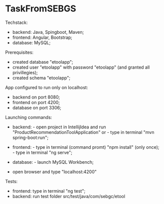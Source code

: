 # TaskFromSEBGS

 Techstack:
  - backend: Java, Spingboot, Maven;
  - frontend: Angular, Bootstrap;
  - database: MySQL;
  
  
Prerequisites:
 - created database "etoolapp";
 - created user "etoolapp" with password "etoolapp" (and granted all privillegies);
 - created schema "etoolapp";
 
 
App configured to run only on localhost:
  - backend on port 8080;
  - frontend on port 4200;
  - database on port 3306;
  
  
Launching commands:
  - backend: 
		- open project in IntellijIdea and run "ProductRecommendationToolApplication" or
		- type in terminal "mvn spring-boot:run";
		
  - frontend:
		- type in terminal (command promt) "npm install" (only once);
		- type in terminal "ng serve";
  - database:
		- launch MySQL Workbench;
  - open browser and type "localhost:4200"
		

Tests:
  - frontend: type in terminal "ng test";
  - backend: run test folder src/test/java/com/sebgc/etool
		
